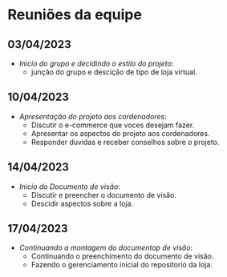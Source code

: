 # Reuniões da equipe

## 03/04/2023
- *Inicio do grupo e decidindo o estilo do projeto*: 
  - junção do grupo e descição de tipo de loja virtual.

## 10/04/2023
- *Apresentação do projeto aos cordenadores*: 
  - Discutir o e-commerce que voces desejam fazer.
  - Apresentar os aspectos do projeto aos cordenadores.
  - Responder duvidas e receber conselhos sobre o projeto.

## 14/04/2023
- *Inicio do Documento de visão*:
  - Discutir e preencher o documento de visão.
  - Descidir aspectos sobre a loja.

## 17/04/2023
- *Continuando a montagem do documentop de visão*:
  - Continuando o preenchimento do documento de visão.
  - Fazendo o gerenciamento inicial do repositorio da loja.
